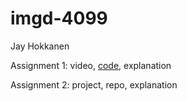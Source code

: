 # imgd-4099
Jay Hokkanen

Assignment 1: video, <a href="https://github.com/jhokk/jhokk.github.io/blob/c097e54a9866f793173e7eb4cb3d011c97e54419/Assignment%201%20Code">code</a>, explanation

Assignment 2: project, repo, explanation
